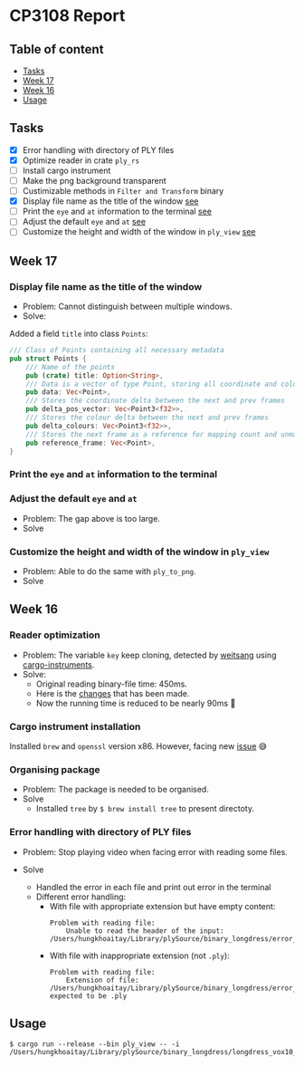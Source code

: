# CP3108 Report

## Table of content
 - [Tasks](#tasks)
 - [Week 17](#week-17)
 - [Week 16](#week-16)
 - [Usage](#usage)

## Tasks
 - [x] Error handling with directory of PLY files
 - [x] Optimize reader in crate `ply_rs`
 - [ ] Install cargo instrument 
 - [ ] Make the png background transparent
 - [ ] Custimizable methods in `Filter and Transform` binary
 - [x] Display file name as the title of the window [see](#display-file-name-as-the-title-of-the-window)
 - [ ] Print the `eye` and `at` information to the terminal [see](#print-the-eye-and-at-information-to-the-terminal)
 - [ ] Adjust the default `eye` and `at` [see](#adjust-the-default-eye-and-at)
 - [ ] Customize the height and width of the window in `ply_view` [see](#customize-the-height-and-width-of-the-window-in-ply_view)

## Week 17

### Display file name as the title of the window
 * Problem: Cannot distinguish between multiple windows.
 * Solve: 

Added a field `title` into class `Points`:
```rust
/// Class of Points containing all necessary metadata
pub struct Points {
    /// Name of the points
    pub (crate) title: Option<String>,
    /// Data is a vector of type Point, storing all coordinate and colour data
    pub data: Vec<Point>,
    /// Stores the coordinate delta between the next and prev frames
    pub delta_pos_vector: Vec<Point3<f32>>,
    /// Stores the colour delta between the next and prev frames
    pub delta_colours: Vec<Point3<f32>>,
    /// Stores the next frame as a reference for mapping count and unmapped points
    pub reference_frame: Vec<Point>,
}
```
### Print the `eye` and `at` information to the terminal

### Adjust the default `eye` and `at`
 * Problem: The gap above is too large.
 * Solve

### Customize the height and width of the window in `ply_view`
 * Problem: Able to do the same with `ply_to_png`.
 * Solve


## Week 16

### Reader optimization
 * Problem: The variable `key` keep cloning, detected by [weitsang](https://github.com/weitsang) using [cargo-instruments](https://github.com/cmyr/cargo-instruments).
 * Solve:
   * Original reading binary-file time: 450ms.
   * Here is the [changes](https://github.com/Fluci/ply-rs/compare/master...hungkhoaitay:master) that has been made.
   * Now the running time is reduced to be nearly 90ms :zany_face:


### Cargo instrument installation
Installed `brew` and `openssl` version x86. However, facing new [issue](https://github.com/cmyr/cargo-instruments/issues/50) :sweat_smile:

### Organising package
* Problem: The package is needed to be organised.
* Solve
  * Installed `tree` by `$ brew install tree` to present directoty.

### Error handling with directory of PLY files
 * Problem: Stop playing video when facing error with reading some files.

 * Solve
   * Handled the error in each file and print out error in the terminal
   * Different error handling:
     * With file with appropriate extension but have empty content:
          ```
          Problem with reading file:
              Unable to read the header of the input: /Users/hungkhoaitay/Library/plySource/binary_longdress/error_file.ply
          ```
     * With file with inappropriate extension (not `.ply`):
          ```
          Problem with reading file:
              Extension of file: /Users/hungkhoaitay/Library/plySource/binary_longdress/error_file.txt expected to be .ply
          ```

## Usage
```{.}
$ cargo run --release --bin ply_view -- -i /Users/hungkhoaitay/Library/plySource/binary_longdress/longdress_vox10_1223.ply
```
